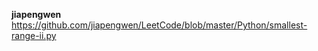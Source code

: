 **jiapengwen**
<br/>
https://github.com/jiapengwen/LeetCode/blob/master/Python/smallest-range-ii.py
